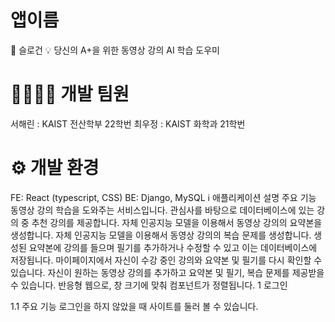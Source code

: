 # 앱이름
🚀 슬로건
💡 당신의 A+을 위한 동영상 강의 AI 학습 도우미

# 👩‍💻👨‍💻 개발 팀원
서해린 : KAIST 전산학부 22학번
최우정 : KAIST 화학과 21학번

# ⚙️ 개발 환경
FE: React (typescript, CSS)
BE: Django, MySQL
ℹ️ 애플리케이션 설명
주요 기능
동영상 강의 학습을 도와주는 서비스입니다.
관심사를 바탕으로 데이터베이스에 있는 강의 중 추천 강의를 제공합니다.
자체 인공지능 모델을 이용해서 동영상 강의의 요약본을 생성합니다.
자체 인공지능 모델을 이용해서 동영상 강의의 복습 문제를 생성합니다.
생성된 요약본에 강의를 들으며 필기를 추가하거나 수정할 수 있고 이는 데이터베이스에 저장됩니다.
마이페이지에서 자신이 수강 중인 강의와 요약본 및 필기를 다시 확인할 수 있습니다.
자신이 원하는 동영상 강의를 추가하고 요약본 및 필기, 복습 문제를 제공받을 수 있습니다.
반응형 웹으로, 창 크기에 맞춰 컴포넌트가 정렬됩니다.
1 로그인




1.1 주요 기능
로그인을 하지 않았을 때 사이트를 둘러 볼 수 있습니다.
